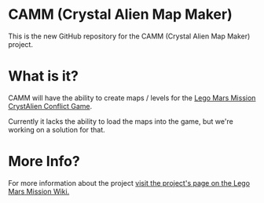 CAMM (Crystal Alien Map Maker)
=====================

This is the new GitHub repository for the CAMM (Crystal Alien Map Maker) project.

# What is it?

CAMM will have the ability to create maps / levels for the [Lego Mars Mission CrystAlien Conflict Game](http://marsmissionwiki.wikifoundry.com/page/CrystAlien+Conflict).

Currently it lacks the ability to load the maps into the game, but we're working on a solution for that.

# More Info?

For more information about the project [visit the project's page on the Lego Mars Mission Wiki.](http://marsmissionwiki.wikifoundry.com/page/CAMM+(Crystal+Alien+Map+Maker))
